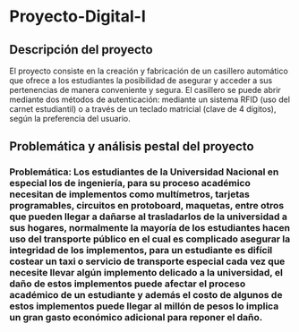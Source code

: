 # Proyecto-Digital-I

## Descripción del proyecto

El proyecto consiste en la creación y fabricación de un casillero automático que ofrece a los estudiantes la posibilidad de asegurar y acceder a sus pertenencias de manera conveniente y segura. El casillero se puede abrir mediante dos métodos de autenticación: mediante un sistema RFID (uso del carnet estudiantil) o a través de un teclado matricial (clave de 4 dígitos), según la preferencia del usuario.

## Problemática y análisis pestal del proyecto

### Problemática:  Los estudiantes de la Universidad Nacional en especial los de ingeniería, para su proceso académico necesitan de implementos como multímetros, tarjetas programables, circuitos en protoboard, maquetas, entre otros que pueden llegar a dañarse al trasladarlos de la universidad a sus hogares, normalmente la mayoría de los estudiantes hacen uso del transporte público en el cual es complicado asegurar la integridad de los implementos, para un estudiante es difícil costear un taxi o servicio de transporte especial cada vez que necesite llevar algún implemento delicado a la universidad, el daño de estos implementos puede afectar el proceso académico de un estudiante y además el costo de algunos de estos implementos puede llegar al millón de pesos lo implica un gran gasto económico adicional para reponer el daño.
